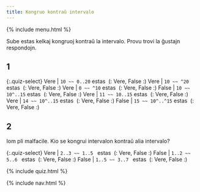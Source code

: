 ```yaml
---
title: Kongruo kontraŭ intervalo
---
```


{% include menu.html %}

Sube estas kelkaj kongruoj kontraŭ la intervalo. Provu trovi la ĝustajn respondojn.

## 1

{:.quiz-select}
Vere | `10 ~~ 0..20` estas&nbsp; (: Vere, False :)
Vere | `10 ~~ ^20` estas&nbsp; (: Vere, False :)
Vere | `0 ~~ ^10` estas&nbsp; (: Vere, False :)
False | `10 ~~ 10^..15` estas&nbsp; (: Vere, False :)
Vere | `11 ~~ 10..15` estas&nbsp; (: Vere, False :)
Vere | `14 ~~ 10^..15` estas&nbsp; (: Vere, False :)
False | `15 ~~ 10^..^15` estas&nbsp; (: Vere, False :)

## 2

Iom pli malfacile. Kio se kongrui intervalon kontraŭ alia intervalo?

{:.quiz-select}
Vere | `2..3 ~~ 1..5 ` estas&nbsp; (: Vere, False :)
False | `1..2 ~~ 5..6 ` estas&nbsp; (: Vere, False :)
False | `1..5 ~~ 3..7 ` estas&nbsp; (: Vere, False :)

{% include quiz.html %}

{% include nav.html %}
